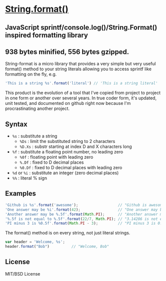 # [String.format()]()
## JavaScript sprintf/console.log()/String.Format() inspired formatting library
## 938 bytes minified, 556 bytes gzipped.

String-format is a micro library that provides a very simple but very useful format() method to your string literals allowing you to access sprintf like formatting on the fly, e.g.

```js
'This is a string %s'.format('literal') // 'This is a string literal'
```

This product is the evolution of a tool that I've copied from project to project in one form or another over several years. In
true coder form, it's updated, unit tested, and documented on github right now because I'm procrastinating another project.

## Syntax

- `%s` : substitute a string
  - `%Ds` : limit the substituted string to 2 characters
  - `%D.Xs` : substr starting at index D and X characters long
- `%f` : substitute a floating point number, no leading zero
  - `%0f` : floating point with leading zero
  - `%.Df` : fixed to D decimal places
  - `%0.Df` : fixed to D decimal places with leading zero
- `%d` or `%i` : substitute an integer (zero decimal places)
- `%%` : literal % sign

## Examples

```javascript
'Github is %s'.format('awesome');                  // "Github is awesome"
'One answer may be %i'.format(42);                 // "One answer may be 42"
'Another answer may be %.5f'.format(Math.PI);      // "Another answer may be 3.14159"
'%.5f is not equal to %.5f'.format(22/7, Math.PI); // "3.14286 is not equal to 3.14159"
'PI minus 3 is %0.5f'.format(Math.PI - 3);         // "PI minus 3 is 0.14159"
```

The format() method is on every string, not just literal strings.

```javascript
var header = 'Welcome, %s';
header.format("Bob")          // "Welcome, Bob"
```

## License

MIT/BSD License
